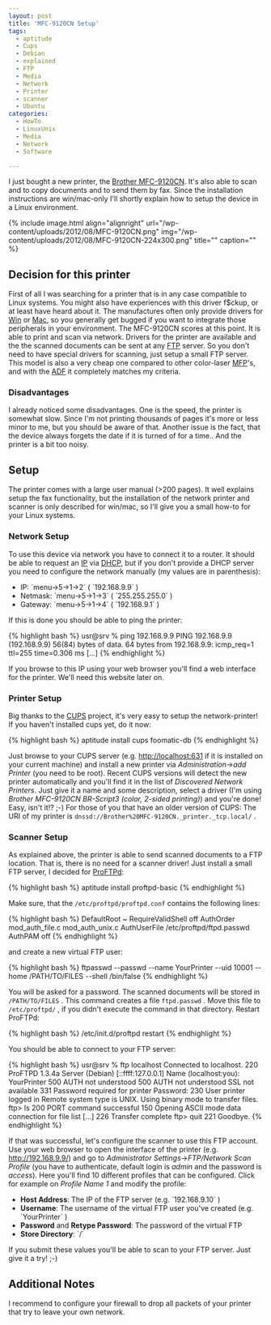 ```yaml
---
layout: post
title: 'MFC-9120CN Setup'
tags:
  - aptitude
  - Cups
  - Debian
  - explained
  - FTP
  - Media
  - Network
  - Printer
  - scanner
  - Ubuntu
categories:
  - HowTo
  - LinuxUnix
  - Media
  - Network
  - Software

---
```


I just bought a new printer, the <a href="http://www.brother-usa.com/mfc/modeldetail.aspx?PRODUCTID=MFC9120CN#.UDoO3ZR8vRY">Brother MFC-9120CN</a>. It's also able to scan and to copy documents and to send them by fax. Since the installation instructions are win/mac-only I'll shortly explain how to setup the device in a Linux environment.

{% include image.html align="alignright" url="/wp-content/uploads/2012/08/MFC-9120CN.png" img="/wp-content/uploads/2012/08/MFC-9120CN-224x300.png" title="" caption="" %}<h2>Decision for this printer</h2>
First of all I was searching for a printer that is in any case compatible to Linux systems. You might also have experiences with this driver f$ckup, or at least have heard about it. The manufactures often only provide drivers for <a href="http://ihatewindowsblog.blogspot.de/">Win</a> or <a href="http://www.plug-in.ro/2009/09/22/i-hate-mac-os/">Mac</a>, so you generally get bugged if you want to integrate those peripherals in your environment.
The MFC-9120CN scores at this point. It is able to print and scan via network. Drivers for the printer are available and the the scanned documents can be sent at any <a href="http://en.wikipedia.org/wiki/File_Transfer_Protocol">FTP</a> server. So you don't need to have special drivers for scanning, just setup a small FTP server.
This model is also a very cheap one compared to other color-laser <a href="http://en.wikipedia.org/wiki/Multifunction_printer">MFP</a>'s, and with the <a href="http://en.wikipedia.org/wiki/Automatic_document_feeder">ADF</a> it completely matches my criteria.

<h3>Disadvantages</h3>
I already noticed some disadvantages. One is the speed, the printer is somewhat slow. Since I'm not printing thousands of pages it's more or less minor to me, but you should be aware of that. Another issue is the fact, that the device always forgets the date if it is turned of for a time.. And the printer is a bit too noisy.

<h2>Setup</h2>
The printer comes with a large user manual (>200 pages). It well explains setup the fax functionality, but the installation of the network printer and scanner is only described for win/mac, so I'll give you a small how-to for your Linux systems.

<h3>Network Setup</h3>
To use this device via network you have to connect it to a router. It should be able to request an <a href="http://en.wikipedia.org/wiki/IP_address">IP</a> via <a href="http://en.wikipedia.org/wiki/Dynamic_Host_Configuration_Protocol">DHCP</a>, but if you don't provide a DHCP server you need to configure the network manually (my values are in parenthesis):
<ul>
	<li>IP:  `menu->5->1->2`  ( `192.168.9.9` )</li>
	<li>Netmask:  `menu->5->1->3`  ( `255.255.255.0` )</li>
	<li>Gateway:  `menu->5->1->4`  ( `192.168.9.1` )</li>
</ul>

If this is done you should be able to ping the printer:



{% highlight bash %}
usr@srv % ping 192.168.9.9
PING 192.168.9.9 (192.168.9.9) 56(84) bytes of data.
64 bytes from 192.168.9.9: icmp_req=1 ttl=255 time=0.306 ms
[...]
{% endhighlight %}



If you browse to this IP using your web browser you'll find a web interface for the printer. We'll need this website later on.

<h3>Printer Setup</h3>
Big thanks to the <a href="http://www.cups.org/">CUPS</a> project, it's very easy to setup the network-printer! If you haven't installed cups yet, do it now:



{% highlight bash %}
aptitude install cups foomatic-db
{% endhighlight %}



Just browse to your CUPS server (e.g. <a href="http://localhost:631">http://localhost:631</a> if it is installed on your current machine) and install a new printer via <em>Administration</em>-><em>add Printer</em> (you need to be root). Recent CUPS versions will detect the new printer automatically and you'll find it in the list of <em>Discovered Network Printers</em>. Just give it a name and some description, select a driver (I'm using <em>Brother MFC-9120CN BR-Script3 (color, 2-sided printing)</em>) and you're done! Easy, isn't it!? ;-)
For those of you that have an older version of CUPS: The URI of my printer is  `dnssd://Brother%20MFC-9120CN._printer._tcp.local/` .

<h3>Scanner Setup</h3>
As explained above, the printer is able to send scanned documents to a FTP location. That is, there is no need for a scanner driver! Just install a small FTP server, I decided for <a href="http://en.wikipedia.org/wiki/ProFTPD">ProFTPd</a>:



{% highlight bash %}
aptitude install proftpd-basic
{% endhighlight %}



Make sure, that the  `/etc/proftpd/proftpd.conf`  contains the following lines:



{% highlight bash %}
DefaultRoot ~
RequireValidShell off 
AuthOrder mod_auth_file.c  mod_auth_unix.c
AuthUserFile /etc/proftpd/ftpd.passwd
AuthPAM off
{% endhighlight %}



and create a new virtual FTP user:



{% highlight bash %}
ftpasswd --passwd --name YourPrinter --uid 10001 --home /PATH/TO/FILES --shell /bin/false
{% endhighlight %}



You will be asked for a password. The scanned documents will be stored in  `/PATH/TO/FILES` . This command creates a file  `ftpd.passwd` . Move this file to  `/etc/proftpd/` , if you didn't execute the command in that directory.
Restart ProFTPd:



{% highlight bash %}
/etc/init.d/proftpd restart
{% endhighlight %}



You should be able to connect to your FTP server:



{% highlight bash %}
usr@srv % ftp localhost
Connected to localhost.
220 ProFTPD 1.3.4a Server (Debian) [::ffff:127.0.0.1]
Name (localhost:you): YourPrinter
500 AUTH not understood
500 AUTH not understood
SSL not available
331 Password required for printer
Password:
230 User printer logged in
Remote system type is UNIX.
Using binary mode to transfer files.
ftp> ls
200 PORT command successful
150 Opening ASCII mode data connection for file list
[...]
226 Transfer complete
ftp> quit
221 Goodbye.
{% endhighlight %}



If that was successful, let's configure the scanner to use this FTP account. Use your web browser to open the interface of the printer (e.g. <a href="http://192.168.9.9/">http://192.168.9.9/</a>) and go to <em>Administrator Settings</em>-><em>FTP/Network Scan Profile</em> (you have to authenticate, default login is <em>admin</em> and the password is <em>access</em>). Here you'll find 10 different profiles that can be configured. Click for example on <em>Profile Name 1</em> and modify the profile:

<ul>
	<li><strong>Host Address</strong>: The IP of the FTP server (e.g.  `192.168.9.10` )</li>
	<li><strong>Username</strong>: The username of the virtual FTP user you've created (e.g.  `YourPrinter` )</li>
	<li><strong>Password</strong> and <strong>Retype Password</strong>: The password of the virtual FTP</li>
	<li><strong>Store Directory</strong>:  `/` </li>
</ul>

If you submit these values you'll be able to scan to your FTP server. Just give it a try! ;-)


<h2>Additional Notes</h2>
I recommend to configure your firewall to drop all packets of your printer that try to leave your own network.
